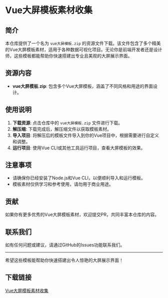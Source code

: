 # Vue大屏模板素材收集

## 简介

本仓库提供了一个名为 `vue大屏模板.zip` 的资源文件下载。该文件包含了多个精美的Vue大屏模板素材，适用于各种数据可视化项目。无论你是前端开发者还是设计师，这些模板都能帮助你快速搭建出专业且美观的大屏展示界面。

## 资源内容

- **vue大屏模板.zip**: 包含多个Vue大屏模板，涵盖了不同风格和用途的界面设计。

## 使用说明

1. **下载资源**: 点击仓库中的 `vue大屏模板.zip` 文件进行下载。
2. **解压缩**: 下载完成后，解压缩文件以获取模板素材。
3. **导入项目**: 将解压后的模板文件导入到你的Vue项目中，根据需要进行自定义和调整。
4. **运行项目**: 使用Vue CLI或其他工具运行项目，查看大屏模板的效果。

## 注意事项

- 请确保你已经安装了Node.js和Vue CLI，以便顺利导入和运行模板。
- 模板素材仅供学习和参考使用，请勿用于商业用途。

## 贡献

如果你有更多优秀的Vue大屏模板素材，欢迎提交PR，共同丰富本仓库的内容。

## 联系我们

如有任何问题或建议，请通过GitHub的Issues功能联系我们。

---

希望这些模板能帮助你快速搭建出令人惊艳的大屏展示界面！

## 下载链接

[Vue大屏模板素材收集](https://pan.quark.cn/s/f2f919f2904b)
